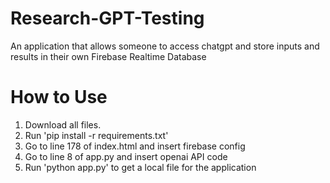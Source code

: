 # Research-GPT-Testing
An application that allows someone to access chatgpt and store inputs and results in their own Firebase Realtime Database

# How to Use
1. Download all files.
2. Run 'pip install -r requirements.txt'
3. Go to line 178 of index.html and insert firebase config
4. Go to line 8 of app.py and insert openai API code
5. Run 'python app.py' to get a local file for the application

